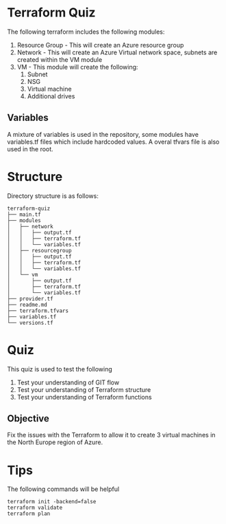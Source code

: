 # Terraform Quiz

The following terraform includes the following modules:

1. Resource Group - This will create an Azure resource group
2. Network - This will create an Azure Virtual network space, subnets are created within the VM module
3. VM - This module will create the following:
    1. Subnet
    2. NSG
    3. Virtual machine
    4. Additional drives

## Variables

A mixture of variables is used in the repository, some modules have variables.tf files which include hardcoded values. A overal tfvars file is also used in the root.

# Structure

Directory structure is as follows:

```
terraform-quiz
├── main.tf
├── modules
│   ├── network
│   │   ├── output.tf
│   │   ├── terraform.tf
│   │   └── variables.tf
│   ├── resourcegroup
│   │   ├── output.tf
│   │   ├── terraform.tf
│   │   └── variables.tf
│   └── vm
│       ├── output.tf
│       ├── terraform.tf
│       └── variables.tf
├── provider.tf
├── readme.md
├── terraform.tfvars
├── variables.tf
└── versions.tf
```
# Quiz

This quiz is used to test the following

1. Test your understanding of GIT flow
2. Test your understanding of Terraform structure
3. Test your understanding of Terraform functions

## Objective

Fix the issues with the Terraform to allow it to create 3 virtual machines in the North Europe region of Azure.

# Tips

The following commands will be helpful

```
terraform init -backend=false
terraform validate
terraform plan
```